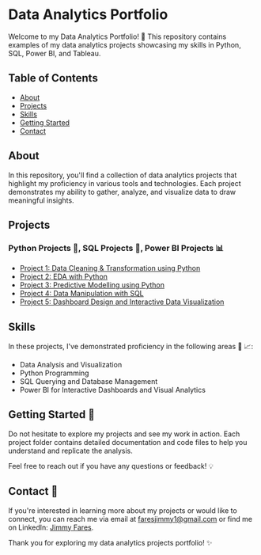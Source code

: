# Data Analytics Portfolio

Welcome to my Data Analytics Portfolio! :wave: This repository contains examples of my data analytics projects showcasing my skills in Python, SQL, Power BI, and Tableau. 

## Table of Contents

- [About](#about)
- [Projects](#projects)
- [Skills](#skills)
- [Getting Started](#getting-started)
- [Contact](#contact)

## About

In this repository, you'll find a collection of data analytics projects that highlight my proficiency in various tools and technologies. Each project demonstrates my ability to gather, analyze, and visualize data to draw meaningful insights.

## Projects

### Python Projects :snake:, SQL Projects :floppy_disk:, Power BI Projects :bar_chart:

- [Project 1: Data Cleaning & Transformation using Python](project1)
- [Project 2: EDA with Python](project2)
- [Project 3: Predictive Modelling using Python](project3)
- [Project 4: Data Manipulation with SQL](project4)
- [Project 5: Dashboard Design and Interactive Data Visualization](project5)


## Skills

In these projects, I've demonstrated proficiency in the following areas :muscle: :chart_with_upwards_trend::

- Data Analysis and Visualization
- Python Programming
- SQL Querying and Database Management
- Power BI for Interactive Dashboards and Visual Analytics

## Getting Started :rocket:

Do not hesitate to explore my projects and see my work in action. Each project folder contains detailed documentation and code files to help you understand and replicate the analysis.

Feel free to reach out if you have any questions or feedback! :bulb:

## Contact :email:

If you're interested in learning more about my projects or would like to connect, you can reach me via email at [faresjimmy1@gmail.com](mailto:faresjimmy1@gmail.com) or find me on LinkedIn: [Jimmy Fares](https://www.linkedin.com/in/jimmy-fares-143892153).

Thank you for exploring my data analytics projects portfolio! :sparkles: 
